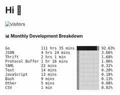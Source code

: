 # Hi 👋
 
![visitors](https://visitor-badge.glitch.me/badge?page_id=sorcererxw.sorcererx)

#### 📊 Monthly Development Breakdown

<!--START_SECTION:waka-->
```text
Go              111 hrs 35 mins █████████▒ 92.63%
JSON            4 hrs 24 mins   ▒░░░░░░░░░ 3.66%
Thrift          2 hrs 1 min     ▒░░░░░░░░░ 1.68%
Protocol Buffer 1 hr 16 mins    ▒░░░░░░░░░ 1.06%
YAML            22 mins         ▒░░░░░░░░░ 0.32%
Text            14 mins         ▒░░░░░░░░░ 0.20%
JavaScript      13 mins         ▒░░░░░░░░░ 0.18%
Bash            9 mins          ▒░░░░░░░░░ 0.13%
Other           5 mins          ▒░░░░░░░░░ 0.08%
CSV             1 min           ▒░░░░░░░░░ 0.02%
```
<!--END_SECTION:waka-->
